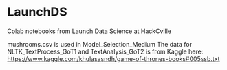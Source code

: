 # LaunchDS
Colab notebooks from Launch Data Science at HackCville

mushrooms.csv is used in  Model_Selection_Medium
The data for NLTK_TextProcess_GoT1 and TextAnalysis_GoT2 is from Kaggle here: https://www.kaggle.com/khulasasndh/game-of-thrones-books#005ssb.txt
